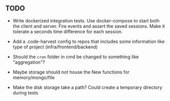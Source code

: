 ## TODO
- Write dockerized integration tests. Use docker-compose to start both
  the client and server. Fire events and assert the saved sessions. Make it
  tolerate a seconds time difference for each session.

- Add a .code-harvest config to repos that includes some information like type of project (infra/frontend/backend)

- Should the `cron` folder in cmd be changed to something like "aggregation"?

- Maybe storage should not house the New functions for memory/mongo/file

- Make the disk storage take a path? Could create a temporary directory during tests
